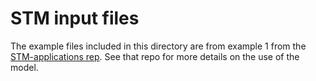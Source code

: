 # STM input files
The example files included in this directory are from example 1 from the [STM-applications rep](https://github.com/sashahafner/STM-applications). 
See that repo for more details on the use of the model.
